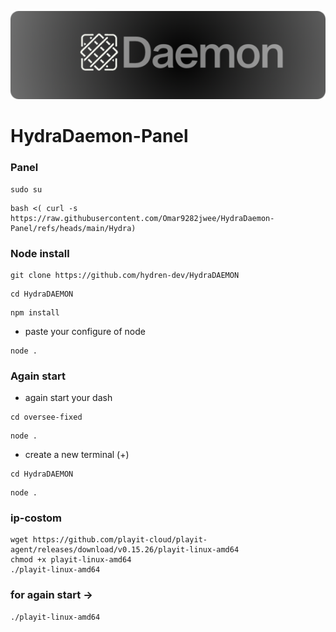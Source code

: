 <p align="center">
  <img src="https://raw.githubusercontent.com/HydraLabs-beta/sedar/main/HydraDaemon2.png" alt="HydraBanner">
</p>

# HydraDaemon-Panel

### Panel
```
sudo su
```
```
bash <( curl -s https://raw.githubusercontent.com/Omar9282jwee/HydraDaemon-Panel/refs/heads/main/Hydra)
```
### Node install
```
git clone https://github.com/hydren-dev/HydraDAEMON
```
```
cd HydraDAEMON
```
```
npm install
```
- paste your configure of node
```
node .
```
### Again start
- again start your dash
```
cd oversee-fixed
```
```
node .
```
- create a new terminal (+)
```
cd HydraDAEMON
```
```
node .
```

### ip-costom
```
wget https://github.com/playit-cloud/playit-agent/releases/download/v0.15.26/playit-linux-amd64
chmod +x playit-linux-amd64
./playit-linux-amd64
```
### for again start ->
```
./playit-linux-amd64
```

